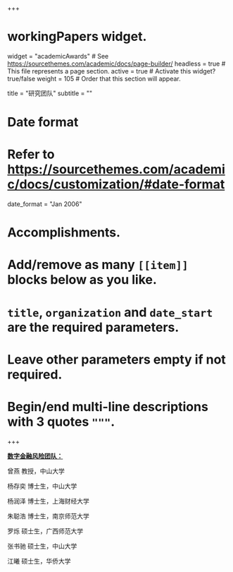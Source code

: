 +++
# workingPapers widget.
widget = "academicAwards"  # See https://sourcethemes.com/academic/docs/page-builder/
headless = true  # This file represents a page section.
active = true  # Activate this widget? true/false
weight = 105  # Order that this section will appear.

title = "研究团队"
subtitle = ""

# Date format
#   Refer to https://sourcethemes.com/academic/docs/customization/#date-format
date_format = "Jan 2006"

# Accomplishments.
#   Add/remove as many `[[item]]` blocks below as you like.
#   `title`, `organization` and `date_start` are the required parameters.
#   Leave other parameters empty if not required.
#   Begin/end multi-line descriptions with 3 quotes `"""`.

+++

**<a href="https://www.researchgate.net/lab/Digital-Financial-Risk-Lab-Cunyi-Yang" target="_blank">数字金融风险团队：</a>**

曾燕 教授，中山大学

杨存奕 博士生，中山大学

杨润泽 博士生，上海财经大学

朱聪浩 博士生，南京师范大学

罗烁 硕士生，广西师范大学

张书驰 硕士生，中山大学

江曦 硕士生，华侨大学


